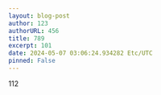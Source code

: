 ```yaml
---
layout: blog-post
author: 123
authorURL: 456
title: 789
excerpt: 101
date: 2024-05-07 03:06:24.934282 Etc/UTC
pinned: False
---
```

112
